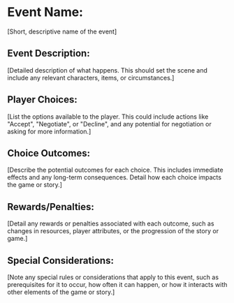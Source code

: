 # Event Name: 
[Short, descriptive name of the event]

## Event Description: 
[Detailed description of what happens. This should set the scene and include any relevant characters, items, or circumstances.]

## Player Choices: 
[List the options available to the player. This could include actions like "Accept", "Negotiate", or "Decline", and any potential for negotiation or asking for more information.]

## Choice Outcomes: 
[Describe the potential outcomes for each choice. This includes immediate effects and any long-term consequences. Detail how each choice impacts the game or story.]

## Rewards/Penalties: 
[Detail any rewards or penalties associated with each outcome, such as changes in resources, player attributes, or the progression of the story or game.]

## Special Considerations: 
[Note any special rules or considerations that apply to this event, such as prerequisites for it to occur, how often it can happen, or how it interacts with other elements of the game or story.]
